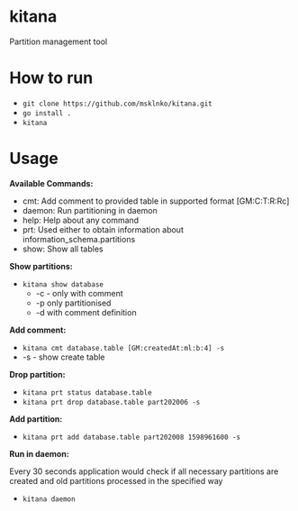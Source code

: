 # kitana
Partition management tool

# How to run
  - `git clone https://github.com/msklnko/kitana.git`
  - `go install .`
  - `kitana`

# Usage
  
  __Available Commands:__
   - cmt:         Add comment to provided table in supported format [GM:C:T:R:Rc]
   - daemon:      Run partitioning in daemon
   - help:        Help about any command
   - prt:         Used either to obtain information about information_schema.partitions
   - show:        Show all tables
  
  __Show partitions:__
  - `kitana show database`
    - -c - only with comment
    - -p only partitionised
    - -d with comment definition
  
  __Add comment:__
  - `kitana cmt database.table [GM:createdAt:ml:b:4] -s`
   - -s - show create table
  
  __Drop partition:__
  - `kitana prt status database.table`
  - `kitana prt drop database.table part202006 -s`
  
  __Add partition:__
  - `kitana prt add database.table part202008 1598961600 -s`
  
  __Run in daemon:__
  
   Every 30 seconds application would check if all necessary partitions are created and old partitions processed in the specified way
  - `kitana daemon`
